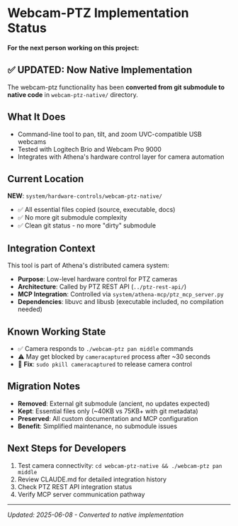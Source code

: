 # Webcam-PTZ Implementation Status

**For the next person working on this project:**

## ✅ **UPDATED**: Now Native Implementation
The webcam-ptz functionality has been **converted from git submodule to native code** in `webcam-ptz-native/` directory.

## What It Does
- Command-line tool to pan, tilt, and zoom UVC-compatible USB webcams
- Tested with Logitech Brio and Webcam Pro 9000
- Integrates with Athena's hardware control layer for camera automation

## Current Location
**NEW**: `system/hardware-controls/webcam-ptz-native/`
- ✅ All essential files copied (source, executable, docs)
- ✅ No more git submodule complexity
- ✅ Clean git status - no more "dirty" submodule

## Integration Context
This tool is part of Athena's distributed camera system:
- **Purpose**: Low-level hardware control for PTZ cameras
- **Architecture**: Called by PTZ REST API (`../ptz-rest-api/`) 
- **MCP Integration**: Controlled via `system/athena-mcp/ptz_mcp_server.py`
- **Dependencies**: libuvc and libusb (executable included, no compilation needed)

## Known Working State
- ✅ Camera responds to `./webcam-ptz pan middle` commands
- ⚠️ May get blocked by `cameracaptured` process after ~30 seconds
- 🔧 **Fix**: `sudo pkill cameracaptured` to release camera control

## Migration Notes
- **Removed**: External git submodule (ancient, no updates expected)
- **Kept**: Essential files only (~40KB vs 75KB+ with git metadata)
- **Preserved**: All custom documentation and MCP configuration
- **Benefit**: Simplified maintenance, no submodule issues

## Next Steps for Developers
1. Test camera connectivity: `cd webcam-ptz-native && ./webcam-ptz pan middle`
2. Review CLAUDE.md for detailed integration history
3. Check PTZ REST API integration status
4. Verify MCP server communication pathway

---
*Updated: 2025-06-08 - Converted to native implementation*